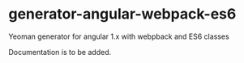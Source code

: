 # generator-angular-webpack-es6
Yeoman generator for angular 1.x with webpback and ES6 classes

Documentation is to be added.
